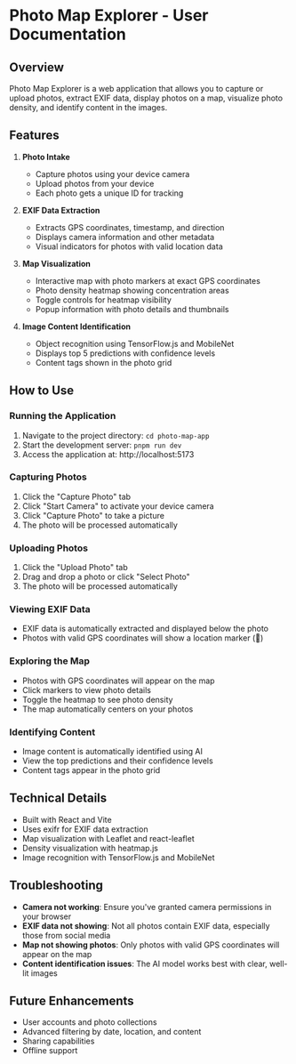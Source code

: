 # Photo Map Explorer - User Documentation

## Overview
Photo Map Explorer is a web application that allows you to capture or upload photos, extract EXIF data, display photos on a map, visualize photo density, and identify content in the images.

## Features
1. **Photo Intake**
   - Capture photos using your device camera
   - Upload photos from your device
   - Each photo gets a unique ID for tracking

2. **EXIF Data Extraction**
   - Extracts GPS coordinates, timestamp, and direction
   - Displays camera information and other metadata
   - Visual indicators for photos with valid location data

3. **Map Visualization**
   - Interactive map with photo markers at exact GPS coordinates
   - Photo density heatmap showing concentration areas
   - Toggle controls for heatmap visibility
   - Popup information with photo details and thumbnails

4. **Image Content Identification**
   - Object recognition using TensorFlow.js and MobileNet
   - Displays top 5 predictions with confidence levels
   - Content tags shown in the photo grid

## How to Use

### Running the Application
1. Navigate to the project directory: `cd photo-map-app`
2. Start the development server: `pnpm run dev`
3. Access the application at: http://localhost:5173

### Capturing Photos
1. Click the "Capture Photo" tab
2. Click "Start Camera" to activate your device camera
3. Click "Capture Photo" to take a picture
4. The photo will be processed automatically

### Uploading Photos
1. Click the "Upload Photo" tab
2. Drag and drop a photo or click "Select Photo"
3. The photo will be processed automatically

### Viewing EXIF Data
- EXIF data is automatically extracted and displayed below the photo
- Photos with valid GPS coordinates will show a location marker (📍)

### Exploring the Map
- Photos with GPS coordinates will appear on the map
- Click markers to view photo details
- Toggle the heatmap to see photo density
- The map automatically centers on your photos

### Identifying Content
- Image content is automatically identified using AI
- View the top predictions and their confidence levels
- Content tags appear in the photo grid

## Technical Details
- Built with React and Vite
- Uses exifr for EXIF data extraction
- Map visualization with Leaflet and react-leaflet
- Density visualization with heatmap.js
- Image recognition with TensorFlow.js and MobileNet

## Troubleshooting
- **Camera not working**: Ensure you've granted camera permissions in your browser
- **EXIF data not showing**: Not all photos contain EXIF data, especially those from social media
- **Map not showing photos**: Only photos with valid GPS coordinates will appear on the map
- **Content identification issues**: The AI model works best with clear, well-lit images

## Future Enhancements
- User accounts and photo collections
- Advanced filtering by date, location, and content
- Sharing capabilities
- Offline support
